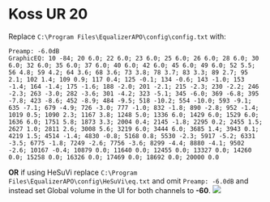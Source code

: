 # Koss UR 20
Replace `C:\Program Files\EqualizerAPO\config\config.txt` with:
```
Preamp: -6.0dB
GraphicEQ: 10 -84; 20 6.0; 22 6.0; 23 6.0; 25 6.0; 26 6.0; 28 6.0; 30 6.0; 32 6.0; 35 6.0; 37 6.0; 40 6.0; 42 6.0; 45 6.0; 49 6.0; 52 5.5; 56 4.8; 59 4.2; 64 3.6; 68 3.6; 73 3.8; 78 3.7; 83 3.3; 89 2.7; 95 2.1; 102 1.4; 109 0.9; 117 0.4; 125 -0.1; 134 -0.6; 143 -1.0; 153 -1.4; 164 -1.4; 175 -1.6; 188 -2.0; 201 -2.1; 215 -2.3; 230 -2.2; 246 -2.3; 263 -3.0; 282 -3.6; 301 -4.2; 323 -5.1; 345 -6.0; 369 -6.8; 395 -7.8; 423 -8.6; 452 -8.9; 484 -9.5; 518 -10.2; 554 -10.0; 593 -9.1; 635 -7.1; 679 -4.9; 726 -3.0; 777 -1.0; 832 -1.8; 890 -2.8; 952 -1.4; 1019 0.5; 1090 2.3; 1167 3.8; 1248 5.0; 1336 6.0; 1429 6.0; 1529 6.0; 1636 6.0; 1751 5.8; 1873 3.3; 2004 0.4; 2145 -1.8; 2295 0.2; 2455 1.5; 2627 1.0; 2811 2.6; 3008 5.6; 3219 6.0; 3444 6.0; 3685 1.4; 3943 0.1; 4219 1.5; 4514 -1.4; 4830 -0.8; 5168 0.8; 5530 -2.3; 5917 -5.2; 6331 -3.5; 6775 -1.8; 7249 -2.6; 7756 -3.6; 8299 -4.4; 8880 -4.1; 9502 -2.6; 10167 -0.4; 10879 0.0; 11640 0.0; 12455 0.0; 13327 0.0; 14260 0.0; 15258 0.0; 16326 0.0; 17469 0.0; 18692 0.0; 20000 0.0
```
**OR** if using HeSuVi replace `C:\Program Files\EqualizerAPO\config\HeSuVi\eq.txt` and omit `Preamp: -6.0dB` and instead set Global volume in the UI for both channels to **-60**.
![](https://raw.githubusercontent.com/jaakkopasanen/AutoEq/master/results/SBAF-Serious/headphoncecom/onear/Koss%20UR%2020/Koss%20UR%2020.png)